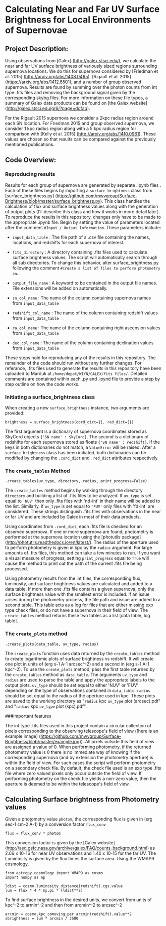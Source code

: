 # Calculating Near and Far UV Surface Brightness for Local Environments of Supernovae

## Project Description:

Using observations from [Galex] (http://galex.stsci.edu/), we calculate the near and far UV surface brightness of variously sized regions surrounding supernova locations. We do this for supernova considered by [Friedman et al. 2015] (http://arxiv.org/abs/1408.0465), [Rigault et al. 2015] (https://arxiv.org/abs/1412.6501), and a number of group observed supernova. Results are found by summing over the photon counts from int type .fits files and removing the background signal given by the corresponding skybg files. For more information on these file types, a summary of Galex data products can be found on [the Galex website] (http://galex.stsci.edu/gr6/?page=ddfaq).

For the Rigault 2015 supernova we consider a 2kpc radius region around each SN location. For Friedman 2015 and group observed supernova, we consider 1 kpc radius region along with a 5 kpc radius region for comparison with [Kelly et al. 2015] (http://arxiv.org/abs/1410.0961). These values are chosen so that results can be compared against the previously mentioned publications.

## Code Overview:

### Reproducing results

Results for each group of supernova are generated by separate .ipynb files . Each of these files begins by importing a `surface_brightness` class from [surface_brightness.py] (https://github.com/mwvgroup/Surface-Brightness/blob/master/surface_brightness.py). This class handles the calculation of flux and surface brightness values along with the generation of output plots (I'll describe this class and how it works in more detail later). To reproduce the results in this repository, changes only have to be made to the appropriate .ipynb file. Begin by setting the value of parameters located after the comment `#Input / Output Information`. These parameters include:

* `input_data_table` : The file path of a .csv file containing the names, locations, and redshifts for each supernova of interest.

* `fits_directory` : A directory containing .fits files used to calculate surface brightness values. The script will automatically search through all sub directories. To change this behavior, alter surface_brightness.py following the comment `#Create a list of files to perform photometry on`.

* `output_file_name` : A keyword to be contained in the output file names. File extensions will be added on automatically.

* `sn_col_name` : The name of the column containing supernova names from `input_data_table` 
* `redshift_col_name` : The name of the column containing redshift values from `input_data_table` 
* `ra_col_name` : The name of the column containing right ascension values from `input_data_table` 
* `dec_col_name` : The name of the column containing declination values from `input_data_table` 

These steps hold for reproducing any of the results in this repository. The remainder of the code should run without any further changes. For referance, .fits files used to generate the results in this repository have been uploaded to Marduk at `/home/depot/WIYN/GALEX/fits files/`. Detailed comments are contained within each .py and .ipynd file to provide a step by step outline on how the code works.

### Initiating a surface_brightness class

When creating a new `surface_brightness` instance, two arguments are provided:

    brightness = surface_brightness(cord_dict={}, red_dict={})

The first argument is a dictionary of supernova coordinates stored as SkyCord objects `{'SN name' : SkyCord}`. The second is a dictionary of redshifts for each supernova stored as floats `{'SN name' : redshift}`. If the keys in both dictionaries do not match, a `ValueError` will be raised. After a `surface_brightness` class has been initiated, both dictionaries can be modified by changing the `.cord_dict` and `.red_dict` attributes respectively.

### The `create_tables` Method

    .create_tables(uv_type, directory, radius, print_progress=False)

The `create_tables` method begins by walking through the directory `directory` and building a list of .fits files to be analyzed. If `uv_type` is set equal to `'NUV'` then only .fits files with 'nd-int' in their name will be added to the list. Similarly, if `uv_type` is set equal to `'FUV'` only files with 'fd-int' are considered. These strings distinguish .fits files with observations in the near or far UV and are included by Galex in most of their data products. 

Using coordinates from `.cord_dict`, each .fits file is checked for an observed supernova. If one or more supernova are found, photometry is performed at the supernova location using the [photutils package] (http://photutils.readthedocs.io/en/latest/). The radius of the aperture used to perform photometry is given in kpc by the `radius` argument. For large amounts of .fits files, this method can take a few minutes to run. If you want a visual measure of progress, setting `print_progress` equal to `True` will cause the method to print out the path of the current .fits file being processed. 

Using photometry results from the int files, the corresponding flux, luminosity, and surface brightness values are calculated and added to a data table. If more than one .fits file contains a given supernova, only the surface brightness value with the smallest error is included. If an issue arises during the photometry process, the file path and issue are added to a second table. This table acts as a log for files that are either missing exp type check files, or do not have a supernova in their field of view. The `create_tables` method returns these two tables as a list [data table, log table].

### The `create_plots` method

    .create_plots(data_table, uv_type, radius)

The `create_plots` function uses data returned by the `create_tables` method to create logarithmic plots of surface brightness vs redshift. It will create one plot in units of (erg s-1 A-1 arcsec^-2) and a second in (erg s-1 A-1 kpc^-2). To use the `create_plots` method, pass the first table returned by the `create_tables` method as `data_table`. The arguments `uv_type` and `radius` are used to parse the table and apply the appropriate labels to the output plots. `uv_type` should be set equal to either 'NUV' or 'FUV' depending on the type of observations contained in `data_table`. `radius` should be set equal to the radius of the aperture used in kpc. These plots are saved to the working directory as "`radius` kpc `uv_type` plot (arcsec).pdf" and "`radius` kpc `uv_type` plot (kpc).pdf".

###Important features

The int type .fits files used in this project contain a circular collection of pixels corresponding to the observing telescope's field of view ([here is an example image] (https://github.com/mwvgroup/Surface-Brightness/blob/master/example.jpg)). All pixels outside this field of view are assigned a value of 0. When performing photometry, if the returned photometry value is 0 there is no immediate way of knowing if the corresponding supernova (and by extension the photometry aperture) is within the field of view. For such cases the script will perform photometry on a secondary check file. By default, the check file used is an exp type .fits file where zero valued pixels only occur outside the field of view. If performing photometry on the check file yields a non-zero value, then the aperture is deemed to be within the telescope's field of view.

## Calculating Surface brightness from Photometry values

Given a photometry value `photom`, the corresponding flux is given in (erg sec-1 cm-2 Å-1) by a conversion factor `flux_conv`

    flux = flux_conv * photom 

This conversion factor is given by the [Galex website] (http://asd.gsfc.nasa.gov/archive/galex/FAQ/counts_background.html) as  2.06 x 10-16 for near UV observations and 1.40 x 10-15 for the far UV. The Luminosity is given by the flux times the surface area.
Using the WMAP9 cosmology, 

    from astropy.cosmology import WMAP9 as cosmo
    import numpy as np
    
    ldist = cosmo.luminosity_distance(redshift).cgs.value
    lum = flux * 4 * np.pi * (ldist**2) 
    
To find surface brightness in the desired units, we convert from units of kpc^-2 to armin^-2 and then from arcmin^-2 to arcsec^-2

    arcmin = cosmo.kpc_comoving_per_arcmin(redshift).value**2 
    sbrightness = lum * arcmin / 3600
    

